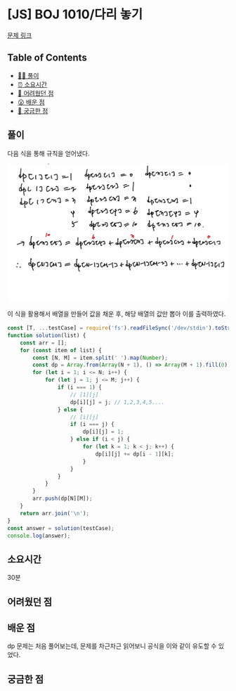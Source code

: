 <!-- 제목으로 다음과 같은 내용으로 작성해주세요 ! -->
<!-- 📚 언어 : e.g. Javascript -> [JS], Python -> [Python]  -->
<!-- 📕 백준 : BOJ 문제번호/문제제목 e.g. BOJ 2577/숫자의 개수 -->
<!-- 📗 프로그래머스 : PRO 문제번호/문제제목 e.g. PRO 120812/최빈값 구하기 -->
<!-- 💁🏻 백준허브를 사용하시면 프로그래머스의 문제번호도 확인하실 수 있습니다 -->

# [JS] BOJ 1010/다리 놓기

<!-- 아래에 # 을 지우고 문제 링크를 입력해주세요 ! -->

[문제 링크](https://www.acmicpc.net/problem/1010)

## Table of Contents

-   [✍🏻 풀이](#풀이)
-   [⏰ 소요시간](#소요시간)
-   [🫠 어려웠던 점](#어려웠던-점)
-   [😮 배운 점](#배운-점)
-   [🤔 궁금한 점](#궁금한-점)

## 풀이

<!-- ```옆에 사용하는 언어를 기입하세요 e.g. javascript, python -->

다음 식을 통해 규칙을 얻어냈다.

<img src="./src/1010js.jpg" style="width:600px">

이 식을 활용해서 배열을 만들어 값을 채운 후, 해당 배열의 값만 뽑아 이를 출력하였다.

```javascript
const [T, ...testCase] = require('fs').readFileSync('/dev/stdin').toString().trim().split('\n');
function solution(list) {
    const arr = [];
    for (const item of list) {
        const [N, M] = item.split(' ').map(Number);
        const dp = Array.from(Array(N + 1), () => Array(M + 1).fill(0));
        for (let i = 1; i <= N; i++) {
            for (let j = 1; j <= M; j++) {
                if (i === 1) {
                    // [1][j]
                    dp[i][j] = j; // 1,2,3,4,5....
                } else {
                    // [i][j]
                    if (i === j) {
                        dp[i][j] = 1;
                    } else if (i < j) {
                        for (let k = 1; k < j; k++) {
                            dp[i][j] += dp[i - 1][k];
                        }
                    }
                }
            }
        }
        arr.push(dp[N][M]);
    }
    return arr.join('\n');
}
const answer = solution(testCase);
console.log(answer);
```

## 소요시간

30분

## 어려웠던 점

## 배운 점

dp 문제는 처음 풀어보는데, 문제를 차근차근 읽어보니 공식을 이와 같이 유도할 수 있었다.

## 궁금한 점
